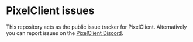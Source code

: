 # PixelClient issues
This repository acts as the public issue tracker for PixelClient. Alternatively you can report issues on the [PixelClient Discord](https://discord.gg/8jHhmvaKtc).
